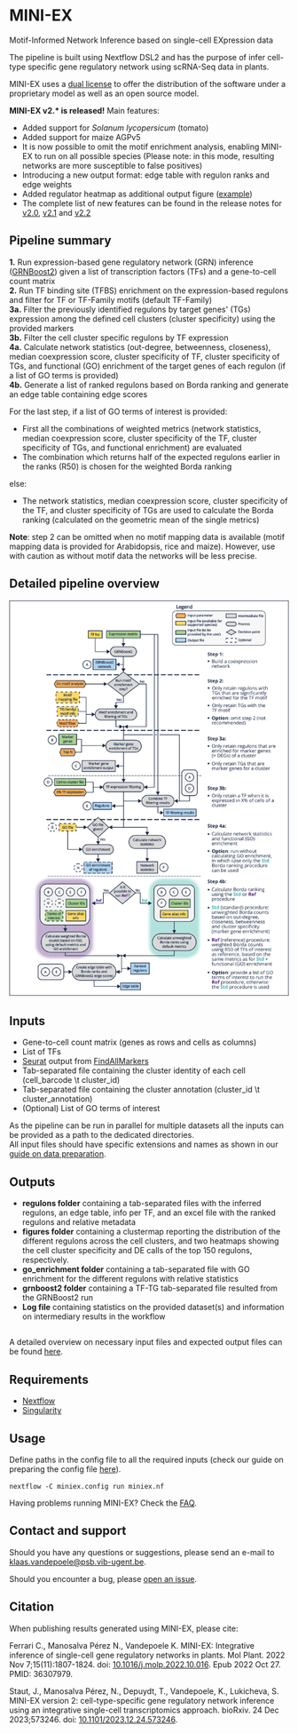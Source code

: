 # MINI-EX

Motif-Informed Network Inference based on single-cell EXpression data  

The pipeline is built using Nextflow DSL2 and has the purpose of infer cell-type specific gene regulatory network using scRNA-Seq data in plants.

MINI-EX uses a [dual license](https://github.com/VIB-PSB/MINI-EX/blob/main/LICENSE) to offer the distribution of the software under a proprietary model as well as an open source model.

**MINI-EX v2.\* is released!** Main features:
* Added support for _Solanum lycopersicum_ (tomato)
* Added support for maize AGPv5
* It is now possible to omit the motif enrichment analysis, enabling MINI-EX to run on all possible species (Please note: in this mode, resulting networks are more susceptible to false positives)
* Introducing a new output format: edge table with regulon ranks and edge weights
* Added regulator heatmap as additional output figure ([example](/example/OUTPUTS/figures/miniexExample_regmap_8.svg))
* The complete list of new features can be found in the release notes for [v2.0](https://github.com/VIB-PSB/MINI-EX/releases/tag/v2.0), [v2.1](https://github.com/VIB-PSB/MINI-EX/releases/tag/v2.1) and [v2.2](https://github.com/VIB-PSB/MINI-EX/releases/tag/v2.2)

## Pipeline summary
**1\.** Run expression-based gene regulatory network (GRN) inference ([GRNBoost2](https://arboreto.readthedocs.io/en/latest/algorithms.html#grnboost2)) given a list of transcription factors (TFs) and a gene-to-cell count matrix<br/>
**2\.** Run TF binding site (TFBS) enrichment on the expression-based regulons and filter for TF or TF-Family motifs (default TF-Family)<br/>
**3a.** Filter the previously identified regulons by target genes' (TGs) expression among the defined cell clusters (cluster specificity) using the provided markers<br/>
**3b.** Filter the cell cluster specific regulons by TF expression<br/>
**4a.** Calculate network statistics (out-degree, betweenness, closeness), median coexpression score, cluster specificity of TF, cluster specificity of TGs, and functional (GO) enrichment of the target genes of each regulon (if a list of GO terms is provided)<br/>
**4b.** Generate a list of ranked regulons based on Borda ranking and generate an edge table containing edge scores

For the last step, if a list of GO terms of interest is provided:
- First all the combinations of weighted metrics (network statistics, median coexpression score, cluster specificity of the TF, cluster specificity of TGs, and functional enrichment) are evaluated
- The combination which returns half of the expected regulons earlier in the ranks (R50) is chosen for the weighted Borda ranking

else:
- The network statistics, median coexpression score, cluster specificity of the TF, and cluster specificity of TGs are used to calculate the Borda ranking (calculated on the geometric mean of the single metrics)

**Note**: step 2 can be omitted when no motif mapping data is available (motif mapping data is provided for Arabidopsis, rice and maize). However, use with caution as without motif data the networks will be less precise.

## Detailed pipeline overview

![MINI-EX_scheme](docs/MINI-EX_schema.png)

## Inputs
* Gene-to-cell count matrix (genes as rows and cells as columns)
* List of TFs
* [Seurat](https://satijalab.org/seurat/) output from [FindAllMarkers](https://www.rdocumentation.org/packages/Seurat/versions/3.1.2/topics/FindAllMarkers)
* Tab-separated file containing the cluster identity of each cell (cell_barcode \t cluster_id)
* Tab-separated file containing the cluster annotation (cluster_id \t cluster_annotation)
* (Optional) List of GO terms of interest

As the pipeline can be run in parallel for multiple datasets all the inputs can be provided as a path to the dedicated directories.  
All input files should have specific extensions and names as shown in our [guide on data preparation](docs/data_preparation.md).  

## Outputs
* **regulons folder** containing a tab-separated files with the inferred regulons, an edge table, info per TF, and an excel file with the ranked regulons and relative metadata
* **figures folder** containing a clustermap reporting the distribution of the different regulons across the cell clusters, and two heatmaps showing the cell cluster specificity and DE calls of the top 150 regulons, respectively. 
* **go_enrichment folder** containing a tab-separated file with GO enrichment for the different regulons with relative statistics
* **grnboost2 folder** containing a TF-TG tab-separated file resulted from the GRNBoost2 run
* **Log file** containing statistics on the provided dataset(s) and information on intermediary results in the workflow

##   
A detailed overview on necessary input files and expected output files can be found [here](example/).


## Requirements

* [Nextflow](https://www.nextflow.io/)
* [Singularity](https://sylabs.io/guides/3.0/user-guide/index.html)


## Usage

Define paths in the config file to all the required inputs (check our guide on preparing the config file [here](docs/configuration.md)).

```
nextflow -C miniex.config run miniex.nf
```
 
Having problems running MINI-EX? Check the [FAQ](docs/FAQ.md).


## Contact and support

Should you have any questions or suggestions, please send an e-mail to klaas.vandepoele@psb.vib-ugent.be.

Should you encounter a bug, please [open an issue](https://github.com/VIB-PSB/MINI-EX/issues).

## Citation

When publishing results generated using MINI-EX, please cite:

Ferrari C., Manosalva Pérez N., Vandepoele K. MINI-EX: Integrative inference of single-cell gene regulatory networks in plants. Mol Plant. 2022 Nov 7;15(11):1807-1824. doi: [10.1016/j.molp.2022.10.016](https://doi.org/10.1016/j.molp.2022.10.016). Epub 2022 Oct 27. PMID: 36307979.

Staut, J., Manosalva Pérez, N., Depuydt, T., Vandepoele, K., Lukicheva, S. MINI-EX version 2: cell-type-specific gene regulatory network inference using an integrative single-cell transcriptomics approach. bioRxiv. 24 Dec 2023;573246. doi: [10.1101/2023.12.24.573246](https://doi.org:10.1101/2023.12.24.573246).
